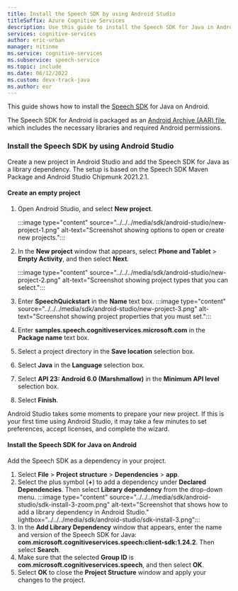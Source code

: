 ```yaml
---
title: Install the Speech SDK by using Android Studio
titleSuffix: Azure Cognitive Services
description: Use this guide to install the Speech SDK for Java in Android Studio.
services: cognitive-services
author: eric-urban
manager: nitinme
ms.service: cognitive-services
ms.subservice: speech-service
ms.topic: include
ms.date: 06/12/2022
ms.custom: devx-track-java
ms.author: eur
---
```


This guide shows how to install the [Speech SDK](../../../speech-sdk.md) for Java on Android. 

The Speech SDK for Android is packaged as an [Android Archive (AAR) file](https://developer.android.com/studio/projects/android-library), which includes the necessary libraries and required Android permissions.

### Install the Speech SDK by using Android Studio

Create a new project in Android Studio and add the Speech SDK for Java as a library dependency. The setup is based on the Speech SDK Maven Package and Android Studio Chipmunk 2021.2.1.

#### Create an empty project

1. Open Android Studio, and select **New project**.

    :::image type="content" source="../../../media/sdk/android-studio/new-project-1.png" alt-text="Screenshot showing options to open or create new projects.":::

1. In the **New project** window that appears, select **Phone and Tablet** > **Empty Activity**, and then select **Next**.

    :::image type="content" source="../../../media/sdk/android-studio/new-project-2.png" alt-text="Screenshot showing project types that you can select.":::

1. Enter **SpeechQuickstart** in the **Name** text box. 
    :::image type="content" source="../../../media/sdk/android-studio/new-project-3.png" alt-text="Screenshot showing project properties that you must set.":::
1. Enter **samples.speech.cognitiveservices.microsoft.com** in the **Package name** text box. 
1. Select a project directory in the **Save location** selection box. 
1. Select **Java** in the **Language** selection box. 
1. Select **API 23: Android 6.0 (Marshmallow)** in the **Minimum API level** selection box. 
1. Select **Finish**.

Android Studio takes some moments to prepare your new project. If this is your first time using Android Studio, it may take a few minutes to set preferences, accept licenses, and complete the wizard. 

#### Install the Speech SDK for Java on Android

Add the Speech SDK as a dependency in your project.

1. Select **File** > **Project structure** > **Dependencies** > **app**.
1. Select the plus symbol (**+**) to add a dependency under **Declared Dependencies**. Then select **Library dependency** from the drop-down menu.
    :::image type="content" source="../../../media/sdk/android-studio/sdk-install-3-zoom.png" alt-text="Screenshot that shows how to add a library dependency in Android Studio." lightbox="../../../media/sdk/android-studio/sdk-install-3.png":::
1. In the **Add Library Dependency** window that appears, enter the name and version of the Speech SDK for Java: **com.microsoft.cognitiveservices.speech:client-sdk:1.24.2**. Then select **Search**.
1. Make sure that the selected **Group ID** is **com.microsoft.cognitiveservices.speech**, and then select **OK**.
1. Select **OK** to close the **Project Structure** window and apply your changes to the project.